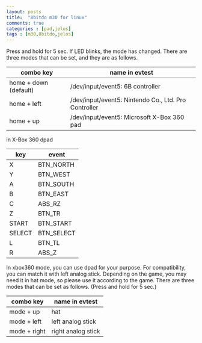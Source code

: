 ```yaml
---
layout: posts
title:  "8bitdo m30 for linux"
comments: true
categories : [pad,jelos]
tags : [m30,8bitdo,jelos]
---
```


Press and hold for 5 sec. If LED blinks, the mode has changed.
There are three modes that can be set, and they are as follows.

combo key | name in evtest
------ | --------
home + down (default) |  /dev/input/event5:	6B controller
home + left | /dev/input/event5:	Nintendo Co., Ltd. Pro Controller
home + up |  /dev/input/event5:	Microsoft X-Box 360 pad

in X-Box 360 dpad

key | event
------ | --------
X | BTN_NORTH
Y | BTN_WEST
A | BTN_SOUTH
B | BTN_EAST
C | ABS_RZ
Z | BTN_TR
START | BTN_START
SELECT | BTN_SELECT
L | BTN_TL
R | ABS_Z


In xbox360 mode, you can use dpad for your purpose.
For compatibility, you can match it with left analog stick.
Depending on the game, you may need it in hat mode, so please use it according to the game.
There are three modes that can be set as follows. (Press and hold for 5 sec.)

combo key | name in evtest
------ | --------
mode + up |  hat
mode + left | left analog stick
mode + right | right analog stick
